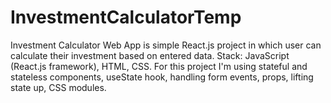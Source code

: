# InvestmentCalculatorTemp
Investment Calculator Web App is simple React.js project in which user can calculate their investment based on entered data. Stack: JavaScript (React.js framework), HTML, CSS.  For this project  I'm using stateful and stateless components, useState hook, handling form events, props, lifting state up, CSS modules.
